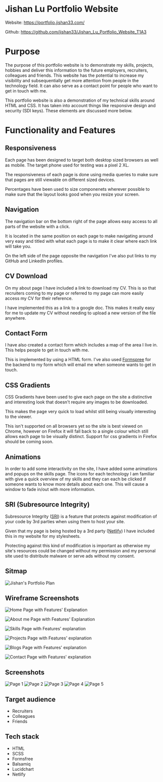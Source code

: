 # Jishan Lu Portfolio Website

Website: https://portfolio.jishan33.com/

Github: https://github.com/jishan33/Jishan_Lu_Portfolio_Website_T1A3

# Purpose

The purpose of this portfolio website is to demonstrate my skills, projects, hobbies and deliver this information to the future employers, recruiters, colleagues and friends. This website has the potential to increase my visibility and subsequentially get more attention from people in the technology field. It can also serve as a contact point for people who want to get in touch with me.

This portfolio website is also a demonstration of my technical skills around HTML and CSS. It has taken into account things like responsive design and security (SDI keys). These elements are discussed more below.

# Functionality and Features

## Responsiveness

Each page has been designed to target both desktop sized browsers as well as mobile. The target phone used for testing was a pixel 2 XL.

The responsiveness of each page is done using media queries to make sure that pages are still viewable on different sized devices.

Percentages have been used to size componenets wherever possible to make sure that the layout looks good when you resize your screen.

## Navigation

The navigation bar on the bottom right of the page allows easy access to all parts of the website with a click.

It is located in the same position on each page to make navigating around very easy and titled with what each page is to make it clear where each link will take you.

On the left side of the page opposite the navigation I've also put links to my GitHub and LinkedIn profiles.

## CV Download

On my about page I have included a link to download my CV. This is so that recruiters coming to my page or referred to my page can more easily access my CV for their reference.

I have implemented this as a link to a google doc. This makes it really easy for me to update my CV without needing to upload a new version of the file anywhere.

## Contact Form

I have also created a contact form which includes a map of the area I live in. This helps people to get in touch with me.

This is implemented by using a HTML form. I've also used [Formspree](https://formspree.io/) for the backend to my form which will email me when someone wants to get in touch.

## CSS Gradients

CSS Gradients have been used to give each page on the site a distinctive and interesting look that doesn't require any images to be downloaded.

This makes the page very quick to load whilst still being visually interesting to the viewer.

This isn't supported on all browsers yet so the site is best viewed on Chrome, however on Firefox it will fall back to a single colour which still allows each page to be visually distinct. Support for css gradients in Firefox should be coming soon.

## Animations

In order to add some interactivity on the site, I have added some animations and popups on the skills page. The icons for each technology I am familiar with give a quick overview of my skills and they can each be clicked if someone wants to know more details about each one. This will cause a window to fade in/out with more information.

## SRI (Subresource Integrity)

Subresource Integrity ([SRI](https://www.srihash.org/)) is a feature that protects against modification of your code by 3rd parties when using them to host your site.

Given that my page is being hosted by a 3rd party ([Netlify](https://www.netlify.com/)) I have included this in my website for my stylesheets.

Protecting against this kind of modification is important as otherwise my site's resources could be changed without my permission and my personal site used to distribute malware or serve ads without my consent.

## Sitmap

![Jishan's Portfolio Plan](./docs/Portfolio_Sitemap.png)


## Wireframe Screenshots



![Home Page with Features' Explanation](./docs/Home.png)


![About me Page with Features' Explanation](./docs/About_me.png)


![Skills Page with Features' explanation](./docs/Skills.png)


![Projects Page with Features' explanation](./docs/Projects.png)


![Blogs Page with Features' explanation](./docs/Blogs.png)


![Contact Page with Features' explanation](./docs/Contact.png)


## Screenshots

![Page 1](./photos/portfolio-1.png)
![Page 2](./photos/portfolio-2.png)
![Page 3](./photos/portfolio-3.png)
![Page 4](./photos/portfolio-4.png)
![Page 5](./photos/portfolio-5.png)







## Target audience

 - Recruiters
 - Colleagues
 - Friends

## Tech stack

 * HTML
 * SCSS
 * Formsfree
 * Balsamiq
 * Lucidchart
 * Netlify

 


